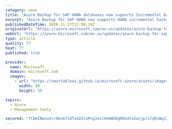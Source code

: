 ```yaml
---
category: news
title: "Azure Backup for SAP HANA databases now supports Incremental backups – Public preview"
excerpt: "Azure Backup for SAP HANA now supports HANA incremental backups which allows you to have faster and more cost-effective backups."
publishedDateTime: 2020-11-17T17:00:24Z
originalUrl: "https://azure.microsoft.com/en-us/updates/azure-backup-for-sap-hana-databases-now-supports-incremental-backups-public-preview/"
webUrl: "https://azure.microsoft.com/en-us/updates/azure-backup-for-sap-hana-databases-now-supports-incremental-backups-public-preview/"
type: article
quality: 77
heat: 77
published: true

provider:
  name: Microsoft
  domain: microsoft.com
  images:
    - url: "https://smartableai.github.io/microsoft-azure/assets/images/organizations/microsoft.com-50x50.jpg"
      width: 50
      height: 50

topics:
  - Azure
  - Management tools

secured: "7tbHINwxsU+/9bn6f1dTa4ZXisM+g3oslHk6WbDqMGkdtvEanjp/s7qRsWqJ2UFKaCxbKn6H7LlRT9bdZHVYFMt1d+uUUlWHSi6QDbP+i9wVIRmrc3Y4wrRfDawQI+auN/dmChRLHg23iokhb9bKSbDDF01dO0lgcXyWPEHhGotY+QQk7PfCiKcTpdl+bN9y2Vs+yUGLOXnvtlVhyQ16AYQSlK2UauFMtGAJf/54ovLiA7/ih1nQ/huOrksujEPDwzYnxEO6Fs8S/GnNQnIuH6PL3iLf/59RnK/yKdz2Pyx/BylgWsSAVCfKteLvs4fmku52rp6tpqXgNR531zcPniYczla/HM6lxUG0w4MAPfs=;u95itI/+iSFeVdO0D7ZmLA=="
---
```


